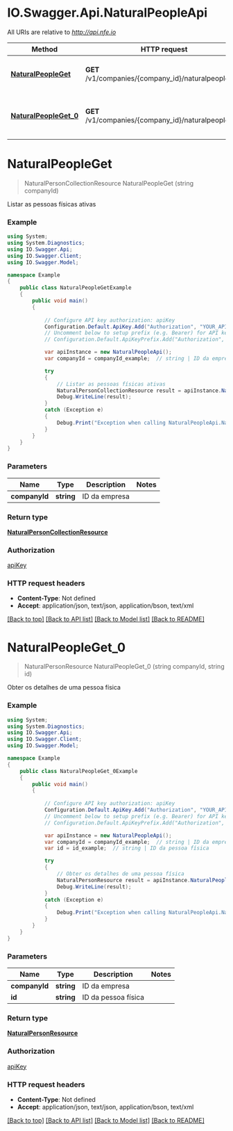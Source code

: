 # IO.Swagger.Api.NaturalPeopleApi

All URIs are relative to *http://api.nfe.io*

Method | HTTP request | Description
------------- | ------------- | -------------
[**NaturalPeopleGet**](NaturalPeopleApi.md#naturalpeopleget) | **GET** /v1/companies/{company_id}/naturalpeople | Listar as pessoas físicas ativas
[**NaturalPeopleGet_0**](NaturalPeopleApi.md#naturalpeopleget_0) | **GET** /v1/companies/{company_id}/naturalpeople/{id} | Obter os detalhes de uma pessoa física


<a name="naturalpeopleget"></a>
# **NaturalPeopleGet**
> NaturalPersonCollectionResource NaturalPeopleGet (string companyId)

Listar as pessoas físicas ativas

### Example
```csharp
using System;
using System.Diagnostics;
using IO.Swagger.Api;
using IO.Swagger.Client;
using IO.Swagger.Model;

namespace Example
{
    public class NaturalPeopleGetExample
    {
        public void main()
        {
            
            // Configure API key authorization: apiKey
            Configuration.Default.ApiKey.Add("Authorization", "YOUR_API_KEY");
            // Uncomment below to setup prefix (e.g. Bearer) for API key, if needed
            // Configuration.Default.ApiKeyPrefix.Add("Authorization", "Bearer");

            var apiInstance = new NaturalPeopleApi();
            var companyId = companyId_example;  // string | ID da empresa

            try
            {
                // Listar as pessoas físicas ativas
                NaturalPersonCollectionResource result = apiInstance.NaturalPeopleGet(companyId);
                Debug.WriteLine(result);
            }
            catch (Exception e)
            {
                Debug.Print("Exception when calling NaturalPeopleApi.NaturalPeopleGet: " + e.Message );
            }
        }
    }
}
```

### Parameters

Name | Type | Description  | Notes
------------- | ------------- | ------------- | -------------
 **companyId** | **string**| ID da empresa | 

### Return type

[**NaturalPersonCollectionResource**](NaturalPersonCollectionResource.md)

### Authorization

[apiKey](../README.md#apiKey)

### HTTP request headers

 - **Content-Type**: Not defined
 - **Accept**: application/json, text/json, application/bson, text/xml

[[Back to top]](#) [[Back to API list]](../README.md#documentation-for-api-endpoints) [[Back to Model list]](../README.md#documentation-for-models) [[Back to README]](../README.md)

<a name="naturalpeopleget_0"></a>
# **NaturalPeopleGet_0**
> NaturalPersonResource NaturalPeopleGet_0 (string companyId, string id)

Obter os detalhes de uma pessoa física

### Example
```csharp
using System;
using System.Diagnostics;
using IO.Swagger.Api;
using IO.Swagger.Client;
using IO.Swagger.Model;

namespace Example
{
    public class NaturalPeopleGet_0Example
    {
        public void main()
        {
            
            // Configure API key authorization: apiKey
            Configuration.Default.ApiKey.Add("Authorization", "YOUR_API_KEY");
            // Uncomment below to setup prefix (e.g. Bearer) for API key, if needed
            // Configuration.Default.ApiKeyPrefix.Add("Authorization", "Bearer");

            var apiInstance = new NaturalPeopleApi();
            var companyId = companyId_example;  // string | ID da empresa
            var id = id_example;  // string | ID da pessoa física

            try
            {
                // Obter os detalhes de uma pessoa física
                NaturalPersonResource result = apiInstance.NaturalPeopleGet_0(companyId, id);
                Debug.WriteLine(result);
            }
            catch (Exception e)
            {
                Debug.Print("Exception when calling NaturalPeopleApi.NaturalPeopleGet_0: " + e.Message );
            }
        }
    }
}
```

### Parameters

Name | Type | Description  | Notes
------------- | ------------- | ------------- | -------------
 **companyId** | **string**| ID da empresa | 
 **id** | **string**| ID da pessoa física | 

### Return type

[**NaturalPersonResource**](NaturalPersonResource.md)

### Authorization

[apiKey](../README.md#apiKey)

### HTTP request headers

 - **Content-Type**: Not defined
 - **Accept**: application/json, text/json, application/bson, text/xml

[[Back to top]](#) [[Back to API list]](../README.md#documentation-for-api-endpoints) [[Back to Model list]](../README.md#documentation-for-models) [[Back to README]](../README.md)

